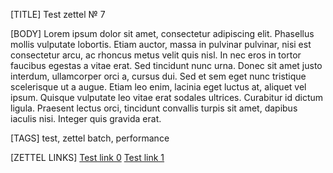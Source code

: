 [TITLE]
Test zettel № 7

[BODY]
Lorem ipsum dolor sit amet, consectetur adipiscing elit. 
Phasellus mollis vulputate lobortis. Etiam auctor, massa in pulvinar 
pulvinar, nisi est consectetur arcu, ac rhoncus metus velit quis nisl. 
In nec eros in tortor faucibus egestas a vitae erat. Sed tincidunt nunc 
urna. Donec sit amet justo interdum, ullamcorper orci a, cursus dui. 
Sed et sem eget nunc tristique scelerisque ut a augue. 
Etiam leo enim, lacinia eget luctus at, aliquet vel ipsum. 
Quisque vulputate leo vitae erat sodales ultrices. Curabitur id dictum 
ligula. Praesent lectus orci, tincidunt convallis turpis sit amet, dapibus 
iaculis nisi. Integer quis gravida erat. 

[TAGS]
test, zettel batch, performance

[ZETTEL LINKS]
[Test link 0](1.md)
[Test link 1](0.md)
